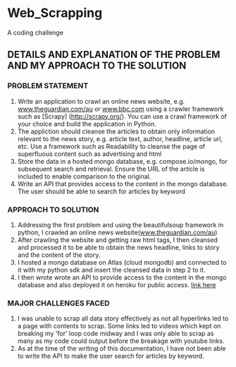 # Web_Scrapping
A coding challenge

## DETAILS AND EXPLANATION OF THE PROBLEM AND MY APPROACH TO THE SOLUTION

### PROBLEM STATEMENT
1. Write an application to crawl an online news website, e.g. www.theguardian.com/au or www.bbc.com using a crawler framework such as [Scrapy] (http://scrapy.org/). You can use a crawl framework of your choice and build the application in Python.
2. The appliction should cleanse the articles to obtain only information relevant to the news story, e.g. article text, author, headline, article url, etc. Use a framework such as Readability to cleanse the page of superfluous content such as advertising and html
3. Store the data in a hosted mongo database, e.g. compose.io/mongo, for subsequent search and retrieval. Ensure the URL of the article is included to enable comparison to the original.
4. Write an API that provides access to the content in the mongo database. The user should be able to search for articles by keyword

### APPROACH TO SOLUTION
1. Addressing the first problem and using the beautifulsoup framework in python, I crawled an online news website(www.theguardian.com/au)
2. After crawling the website and getting raw html tags, I then cleansed and processed it to be able to obtain the news headline, links to story and the content of the story.
3. I hosted a mongo database on Atlas (cloud mongodb) and connected to it with my python sdk and insert the cleansed data in step 2 to it.
4. I then wrote wrote an API to provide access to the content in the mongo database and also deployed it on heroku for public access. [link here](https://evening-badlands-93116.herokuapp.com/)




### MAJOR CHALLENGES FACED
1. I was unable to scrap all data story effectively as not all hyperlinks led to a page with contents to scrap. Some links led to videos which kept on breaking my 'for' loop code midway and I was only able to scrap as many as my code could output before the breakage with youtube links.
2. As at the time of the writing of this documentation, I have not been able to write the API to make the user search for articles by keyword.


